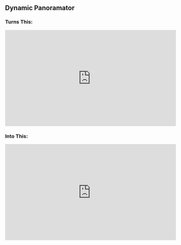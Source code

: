 ## Dynamic Panoramator

### Turns This:
<iframe width="560" height="315" src="https://www.youtube.com/embed/Vwe2E89m5x0" title="YouTube video player" frameborder="0" allow="accelerometer; autoplay; clipboard-write; encrypted-media; gyroscope; picture-in-picture" allowfullscreen></iframe>

### Into This:
<iframe width="560" height="315" src="https://www.youtube.com/embed/sPMCly6xqLI" title="YouTube video player" frameborder="0" allow="accelerometer; autoplay; clipboard-write; encrypted-media; gyroscope; picture-in-picture" allowfullscreen></iframe>
